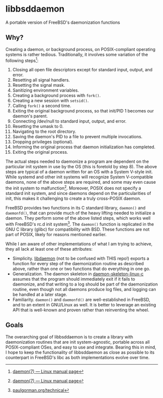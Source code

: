 # libbsddaemon
A portable version of FreeBSD's daemonization functions

## Why?
Creating a daemon, or background process, on POSIX-compliant operating systems is rather tedious. Traditionally, it involves some variation of the following steps[^1]\:

1. Closing all open file descriptors except for standard input, output, and error.
2. Resetting all signal handlers.
3. Resetting the signal mask.
4. Sanitizing environment variables.
5. Creating a background process with `fork()`.
6. Creating a new session with `setsid()`.
7. Calling `fork()` a second time.
8. Exiting the original background process, so that init/PID 1 becomes our daemon's parent.
9. Connecting /dev/null to standard input, output, and error.
10. Resetting the umask to 0.
11. Navigating to the root directory.
12. Saving the daemon's PID to a file to prevent multiple invocations.
13. Dropping privileges (optional).
14. Informing the original process that daemon initialization has completed.
15. Exiting the original process.

The actual steps needed to daemonize a program are dependent on the particular init system in use by the OS (this is foretold by step 8). The above steps are typical of a daemon written for an OS with a System V-style init. While systemd and other init systems will recognize System V-compatible daemons, none of the above steps are required, and some may even cause the init system to malfunction[^1]. Moreover, POSIX does not specify a standard init system, and since daemons depend on the particularities of init, this makes it challenging to create a truly cross-POSIX daemon.

FreeBSD provides two functions in its C standard library, `daemon()` and `daemonfd()`, that can provide much of the heavy lifting needed to initialize a daemon. They perform some of the above listed steps, which works well with FreeBSD's rc.d init system[^2]. The `daemon()` function is replicated in the GNU C library (glibc) for compatibility with BSD. These functions are not part of POSIX, likely for reasons mentioned earlier.

While I am aware of other implementations of what I am trying to achieve, they all lack at least one of these attributes:

+ Simplicity. [libdaemon](https://github.com/thingnario/libdaemon-0.14) (not to be confused with THIS repo!) exports a function for every step of the daemonization routine as described above, rather than one or two functions that do everything in one go.
+ Generalization. The daemon skeleton in [daemon-skeleton-linux-c](https://github.com/pasce/daemon-skeleton-linux-c) assumes that the program should immediately exit if it fails to daemonize, and that writing to a log should be part of the daemonization routine, even though not all daemons produce log files, and logging can be handled at a later stage.
+ Familiarity. `daemon()` and `daemonfd()` are well-established in FreeBSD, and to an extent in GNU/Linux as well. It is better to leverage an existing API that is well-known and proven rather than reinventing the wheel.

## Goals
The overarching goal of libbsddaemon is to create a library with daemonization routines that are init system-agnostic, portable across all POSIX-compliant OSes, and easy to use and integrate. Bearing this in mind, I hope to keep the functionality of libbsddaemon as close as possible to its counterpart in FreeBSD's libc as both implementations evolve over time.

[^1]: [daemon(7) — Linux manual page](https://man7.org/linux/man-pages/man7/daemon.7.html)
[^2]: [paulgorman.org/technical](https://paulgorman.org/technical/freebsd-init.txt.html)